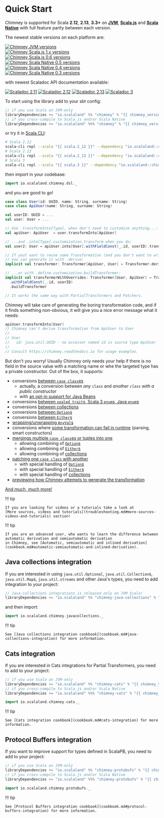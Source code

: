 # Quick Start

Chimney is supported for Scala **2.12**, **2.13**, **3.3+** on [**JVM**](https://www.scala-lang.org/),
[**Scala.js**](https://www.scala-js.org/) and [**Scala Native**](https://scala-native.org/) with full feature parity
between each version.

The newest stable versions on each platform are:

[![Chimney JVM versions](https://index.scala-lang.org/scalalandio/chimney/chimney/latest-by-scala-version.svg?platform=jvm)](https://search.maven.org/artifact/io.scalaland/chimney_2.13) <br>
[![Chimney Scala.js 1.x versions](https://index.scala-lang.org/scalalandio/chimney/chimney/latest-by-scala-version.svg?platform=sjs1)](https://search.maven.org/artifact/io.scalaland/chimney_sjs1_2.13) <br>
[![Chimney Scala.js 0.6 versions](https://index.scala-lang.org/scalalandio/chimney/chimney/latest-by-scala-version.svg?platform=sjs0.6)](https://search.maven.org/artifact/io.scalaland/chimney_sjs0.6_2.13) <br>
[![Chimney Scala Native 0.5 versions](https://index.scala-lang.org/scalalandio/chimney/chimney/latest-by-scala-version.svg?platform=native0.5)](https://search.maven.org/artifact/io.scalaland/chimney_native0.5_2.13) <br>
[![Chimney Scala Native 0.4 versions](https://index.scala-lang.org/scalalandio/chimney/chimney/latest-by-scala-version.svg?platform=native0.4)](https://search.maven.org/artifact/io.scalaland/chimney_native0.4_2.13) <br>
[![Chimney Scala Native 0.3 versions](https://index.scala-lang.org/scalalandio/chimney/chimney/latest-by-scala-version.svg?platform=native0.3)](https://search.maven.org/artifact/io.scalaland/chimney_native0.3_2.11) <br>

with newest Scaladoc API documentation available:

[![Scaladoc 2.11](https://javadoc.io/badge2/io.scalaland/chimney_2.11/scaladoc%202.11.svg)](https://javadoc.io/doc/io.scalaland/chimney_2.11)
[![Scaladoc 2.12](https://javadoc.io/badge2/io.scalaland/chimney_2.12/scaladoc%202.12.svg)](https://javadoc.io/doc/io.scalaland/chimney_2.12)
[![Scaladoc 2.13](https://javadoc.io/badge2/io.scalaland/chimney_2.13/scaladoc%202.13.svg)](https://javadoc.io/doc/io.scalaland/chimney_2.13)
[![Scaladoc 3](https://javadoc.io/badge2/io.scalaland/chimney_3/scaladoc%203.svg)](https://javadoc.io/doc/io.scalaland/chimney_3)

To start using the library add to your sbt config:

```scala
// if you use Scala on JVM-only
libraryDependencies += "io.scalaland" %% "chimney" % "{{ chimney_version() }}"
// if you cross-compile to Scala.js and/or Scala Native
libraryDependencies += "io.scalaland" %%% "chimney" % "{{ chimney_version() }}"
```

or try it in [Scala CLI](https://scala-cli.virtuslab.org/):

```bash
# Scala 2.12
scala-cli repl --scala "{{ scala.2_12 }}" --dependency "io.scalaland::chimney::{{ chimney_version() }}"
# Scala 2.13
scala-cli repl --scala "{{ scala.2_13 }}" --dependency "io.scalaland::chimney::{{ chimney_version() }}"
# Scala 3
scala-cli repl --scala "{{ scala.3 }}" --dependency "io.scalaland::chimney::{{ chimney_version() }}"
```

then import in your codebase:

```scala
import io.scalaland.chimney.dsl._
```

and you are good to go!

```scala
case class User(id: UUID, name: String, surname: String)
case class ApiUser(name: String, surname: String)

val userID: UUID = ...
val user: User = ...

// Use .transformInto[Type], when don't need to customize anything...:
val apiUser: ApiUser  = user.transformInto[ApiUser]

// ...and .into[Type].customization.transform when you do:
val user2: User = apiUser.into[User].withFieldConst(_.id, userID).transform

// If yout want to reuse some Transformation (and you don't want to write it by hand)
// you can generate it with .derive:
implicit val transformer: Transformer[ApiUser, User] = Transformer.derive[ApiUser, User]

// ...or with .define.customization.buildTransformer:
implicit val transformerWithOverrides: Transformer[User, ApiUser] = Transformer.define[User, ApiUser]
  .withFieldConst(_.id, userID)
  .buildTransformer

// It works the same way with PartialTransformers and Patchers.
```

Chimney will take care of generating the boring transformation code, and if it finds something non-obvious, it will give
you a nice error message what it needs:  

```scala
apiUser.transformInto[User]
// Chimney can't derive transformation from ApiUser to User
//
// User
//   id: java.util.UUID - no accessor named id in source type ApiUser
//
// Consult https://chimney.readthedocs.io for usage examples.
```

But don't you worry! Usually Chimney only needs your help if there is no field in the source value with a matching name
or whe the targeted type has a private constructor. Out of the box, it supports:

 * conversions [between `case class`es](supported-transformations.md#into-a-case-class)
    * actually, a conversion between *any* `class` and *another `class` with a public constructor*
    * with [an opt-in support for Java Beans](supported-transformations.md#reading-from-bean-getters)
 * conversions [between `sealed trait`s, Scala 3 `enum`s, Java `enum`s](supported-transformations.md#between-sealedenums)
 * conversions [between collections](supported-transformations.md#between-scalas-collectionsarrays)
 * conversions [between `Option`s](supported-transformations.md#frominto-an-option)
 * conversions [between `Either`s](supported-transformations.md#between-eithers)
 * [wrapping/unwrapping `AnyVal`s](supported-transformations.md#frominto-an-anyval)
 * conversions where [some transformation can fail in runtime](supported-transformations.md#total-transformers-vs-partialtransformers)
   (parsing, smart constructors)
 * [mergings multiple `case class`es or tuples into one](supported-transformations.md#merging-multiple-input-sources-into-a-single-target-value)
    * allowing combining of [`Option`s](supported-transformations.md#merging-option-with-option-into-option)
    * allowing combining of [`Either`s](supported-transformations.md#merging-either-with-either-into-either)
    * allowing combining of [collections](supported-transformations.md#merging-collection-with-collection-into-collection)
 * [patching one `case class` with another](supported-patching.md)
    * with special handling of [`Option`s](supported-patching.md#updating-value-with-option)
    * with special handling of [`Either`s](supported-patching.md#updating-value-with-either)
    * with special handling of [collections](supported-patching.md#updating-value-with-collection)
 * [previewing how Chimney attempts to generate the transformation](troubleshooting.md#debugging-macros) 

[And much, much more!](supported-transformations.md)

!!! tip

    If you are looking for videos or a tutorials take a look at
    [More sources, videos and tutorials](troubleshooting.md#more-sources-videos-and-tutorials) section!

!!! tip

    If you are an advanced user, who wants to learn the difference between automatic derivation and semiautomatic derivation
    in Chimney, see [Automatic, semiautomatic and inlined derivation](cookbook.md#automatic-semiautomatic-and-inlined-derivation).

## Java collections integration

If you are interested in using `java.util.Optional`, `java.util.Collection`s, `java.util.Map`s, `java.util.streams` and
other Java's types, you need to add integration to your project:

```scala
// Java collections integrations is released only on JVM Scala!
libraryDependencies += "io.scalaland" %% "chimney-java-collections" % "{{ chimney_version() }}"
```

and then import:

```scala
import io.scalaland.chimney.javacollections._
```

!!! tip

    See [Java collections integration cookbook](cookbook.md#java-collections-integration) for more information.

## Cats integration

If you are interested in Cats integrations for Partial Transformers, you need to add to your project:

```scala
// if you use Scala on JVM-only
libraryDependencies += "io.scalaland" %% "chimney-cats" % "{{ chimney_version() }}"
// if you cross-compile to Scala.js and/or Scala Native
libraryDependencies += "io.scalaland" %%% "chimney-cats" % "{{ chimney_version() }}"
```

```scala
import io.scalaland.chimney.cats._
```

!!! tip

    See [Cats integration cookbook](cookbook.md#cats-integration) for more information.

## Protocol Buffers integration

If you want to improve support for types defined in ScalaPB, you need to add to your project:

```scala
// if you use Scala on JVM-only
libraryDependencies += "io.scalaland" %% "chimney-protobufs" % "{{ chimney_version() }}"
// if you cross-compile to Scala.js and/or Scala Native
libraryDependencies += "io.scalaland" %%% "chimney-protobufs" % "{{ chimney_version() }}"
```

```scala
import io.scalaland.chimney.protobufs._
```

!!! tip

    See [Protocol Buffers integration cookbook](cookbook.md#protocol-buffers-integration) for more information.
